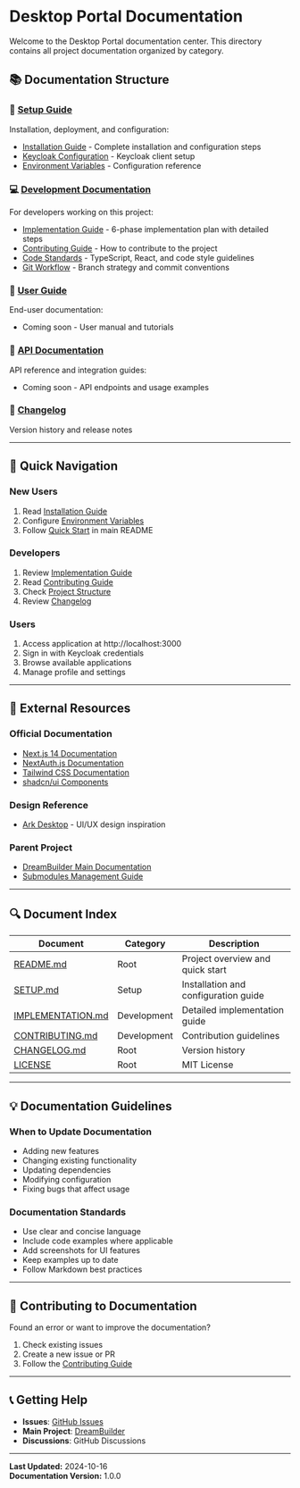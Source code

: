 # Desktop Portal Documentation

Welcome to the Desktop Portal documentation center. This directory contains all project documentation organized by category.

## 📚 Documentation Structure

### 🚀 [Setup Guide](setup/)

Installation, deployment, and configuration:

- [Installation Guide](setup/SETUP.md) - Complete installation and configuration steps
- [Keycloak Configuration](setup/SETUP.md#keycloak-configuration) - Keycloak client setup
- [Environment Variables](setup/SETUP.md#environment-variables) - Configuration reference

### 💻 [Development Documentation](development/)

For developers working on this project:

- [Implementation Guide](development/IMPLEMENTATION.md) - 6-phase implementation plan with detailed steps
- [Contributing Guide](development/CONTRIBUTING.md) - How to contribute to the project
- [Code Standards](development/CONTRIBUTING.md#coding-standards) - TypeScript, React, and code style guidelines
- [Git Workflow](development/CONTRIBUTING.md#development-workflow) - Branch strategy and commit conventions

### 👥 [User Guide](user-guide/)

End-user documentation:

- Coming soon - User manual and tutorials

### 🔌 [API Documentation](api/)

API reference and integration guides:

- Coming soon - API endpoints and usage examples

### 📝 [Changelog](CHANGELOG.md)

Version history and release notes

---

## 🎯 Quick Navigation

### New Users

1. Read [Installation Guide](setup/SETUP.md)
2. Configure [Environment Variables](setup/SETUP.md#environment-variables)
3. Follow [Quick Start](../README.md#quick-start) in main README

### Developers

1. Review [Implementation Guide](development/IMPLEMENTATION.md)
2. Read [Contributing Guide](development/CONTRIBUTING.md)
3. Check [Project Structure](../README.md#project-structure)
4. Review [Changelog](CHANGELOG.md)

### Users

1. Access application at http://localhost:3000
2. Sign in with Keycloak credentials
3. Browse available applications
4. Manage profile and settings

---

## 📖 External Resources

### Official Documentation

- [Next.js 14 Documentation](https://nextjs.org/docs)
- [NextAuth.js Documentation](https://next-auth.js.org/)
- [Tailwind CSS Documentation](https://tailwindcss.com/docs)
- [shadcn/ui Components](https://ui.shadcn.com/)

### Design Reference

- [Ark Desktop](https://github.com/longguikeji/ark-desktop) - UI/UX design inspiration

### Parent Project

- [DreamBuilder Main Documentation](../../../docs/README.md)
- [Submodules Management Guide](../../../docs/development/SUBMODULES.md)

---

## 🔍 Document Index

| Document | Category | Description |
|----------|----------|-------------|
| [README.md](../README.md) | Root | Project overview and quick start |
| [SETUP.md](setup/SETUP.md) | Setup | Installation and configuration guide |
| [IMPLEMENTATION.md](development/IMPLEMENTATION.md) | Development | Detailed implementation guide |
| [CONTRIBUTING.md](development/CONTRIBUTING.md) | Development | Contribution guidelines |
| [CHANGELOG.md](CHANGELOG.md) | Root | Version history |
| [LICENSE](../LICENSE) | Root | MIT License |

---

## 💡 Documentation Guidelines

### When to Update Documentation

- Adding new features
- Changing existing functionality
- Updating dependencies
- Modifying configuration
- Fixing bugs that affect usage

### Documentation Standards

- Use clear and concise language
- Include code examples where applicable
- Add screenshots for UI features
- Keep examples up to date
- Follow Markdown best practices

---

## 🤝 Contributing to Documentation

Found an error or want to improve the documentation?

1. Check existing issues
2. Create a new issue or PR
3. Follow the [Contributing Guide](development/CONTRIBUTING.md)

---

## 📞 Getting Help

- **Issues**: [GitHub Issues](https://github.com/guancyxx/desktop_portal/issues)
- **Main Project**: [DreamBuilder](https://github.com/guancyxx/DreamBuilder)
- **Discussions**: GitHub Discussions

---

**Last Updated:** 2024-10-16  
**Documentation Version:** 1.0.0

